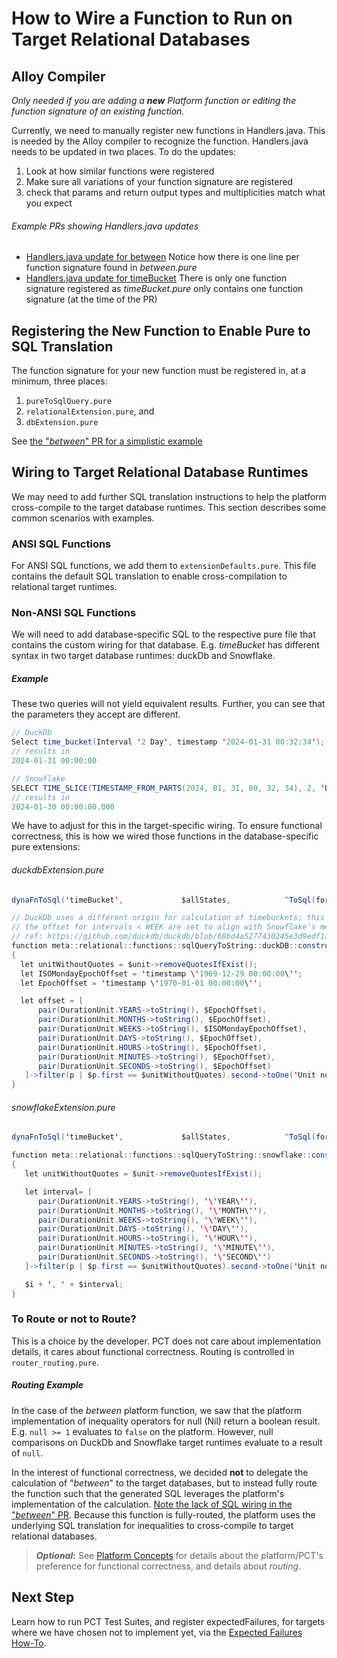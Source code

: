 # How to Wire a Function to Run on Target Relational Databases
## Alloy Compiler
*Only needed if you are adding a **new** Platform function or editing the function signature of an existing function.*

Currently, we need to manually register new functions in Handlers.java. This is needed by the Alloy compiler to recognize the function.
Handlers.java needs to be updated in two places. To do the updates:
1. Look at how similar functions were registered
2. Make sure all variations of your function signature are registered
3. check that params and return output types and multiplicities match what you expect

###### Example PRs showing Handlers.java updates
- [Handlers.java update for between](https://github.com/finos/legend-engine/pull/3560/files#diff-e99981e388e52fb746dc3e0959192f6db18bc1ec8ed1b43b8a769f28c5233564)
Notice how there is one line per function signature found in *between.pure*
- [Handlers.java update for timeBucket](https://github.com/finos/legend-engine/pull/3491/files#diff-e99981e388e52fb746dc3e0959192f6db18bc1ec8ed1b43b8a769f28c5233564)
There is only one function signature registered as *timeBucket.pure* only contains one function signature (at the time of the PR)

## Registering the New Function to Enable Pure to SQL Translation
The function signature for your new function must be registered in, at a minimum, three places:
1. ```pureToSqlQuery.pure```
2. ```relationalExtension.pure```, and
3. ```dbExtension.pure```

See [the "*between*" PR for a simplistic example](https://github.com/finos/legend-engine/pull/3560/files#diff-bf7def219fdef8a303208f8d40450b2b9a99539417b4fe6316cccf439452d1ac)

## Wiring to Target Relational Database Runtimes
We may need to add further SQL translation instructions to help the platform cross-compile to the target database runtimes.
This section describes some common scenarios with examples.

### ANSI SQL Functions
For ANSI SQL functions, we add them to ```extensionDefaults.pure```. This file contains the default SQL translation to
enable cross-compilation to relational target runtimes.

### Non-ANSI SQL Functions
We will need to add database-specific SQL to the respective pure file that contains the custom wiring for that database. E.g. *timeBucket*
has different syntax in two target database runtimes: duckDb and Snowflake.

##### Example
These two queries will not yield equivalent results. Further, you can see that the parameters they accept are different.
```Java
// DuckDb
Select time_bucket(Interval '2 Day', timestamp '2024-01-31 00:32:34');
// results in 
2024-01-31 00:00:00

// Snowflake
SELECT TIME_SLICE(TIMESTAMP_FROM_PARTS(2024, 01, 31, 00, 32, 34), 2, 'DAY', 'START')
// results in
2024-01-30 00:00:00.000
```

We have to adjust for this in the target-specific wiring. To ensure functional correctness, this is how we wired those functions
in the database-specific pure extensions:
###### duckdbExtension.pure
```Java
dynaFnToSql('timeBucket',             $allStates,            ^ToSql(format='cast(time_bucket(%s) as timestamp_s)', transform={p:String[3] | constructIntervalFunction($p->at(2), $p->at(1)) + ', ' + $p->at(0) + ', ' + constructTimeBucketOffset($p->at(2))})),

// DuckDb uses a different origin for calculation of timebuckets; this offset helps to standardize toward unix epoch as origin and
// the offset for intervals < WEEK are set to align with Snowflake's methodology, as opposed to that which is outlined in DuckDb
// ref: https://github.com/duckdb/duckdb/blob/68bd4a5277430245e3d9edf1abbb9813520a3dff/extension/core_functions/scalar/date/time_bucket.cpp#L18
function meta::relational::functions::sqlQueryToString::duckDB::constructTimeBucketOffset(unit:String[1]):String[1]
{
  let unitWithoutQuotes = $unit->removeQuotesIfExist();
  let ISOMondayEpochOffset = 'timestamp \'1969-12-29 00:00:00\'';
  let EpochOffset = 'timestamp \'1970-01-01 00:00:00\'';

  let offset = [
      pair(DurationUnit.YEARS->toString(), $EpochOffset),
      pair(DurationUnit.MONTHS->toString(), $EpochOffset),
      pair(DurationUnit.WEEKS->toString(), $ISOMondayEpochOffset),
      pair(DurationUnit.DAYS->toString(), $EpochOffset),
      pair(DurationUnit.HOURS->toString(), $EpochOffset),
      pair(DurationUnit.MINUTES->toString(), $EpochOffset),
      pair(DurationUnit.SECONDS->toString(), $EpochOffset)
   ]->filter(p | $p.first == $unitWithoutQuotes).second->toOne('Unit not found: ' + $unitWithoutQuotes);
}
```
###### snowflakeExtension.pure
```Java
dynaFnToSql('timeBucket',             $allStates,            ^ToSql(format='TIME_SLICE(%s)', transform={p:String[3]|$p->at(0) + ', ' + constructInterval($p->at(2), $p->at(1))})),

function meta::relational::functions::sqlQueryToString::snowflake::constructInterval(unit:String[1], i:String[1]):String[1]
{
   let unitWithoutQuotes = $unit->removeQuotesIfExist();

   let interval= [
      pair(DurationUnit.YEARS->toString(), '\'YEAR\''),
      pair(DurationUnit.MONTHS->toString(), '\'MONTH\''),
      pair(DurationUnit.WEEKS->toString(), '\'WEEK\''),
      pair(DurationUnit.DAYS->toString(), '\'DAY\''),
      pair(DurationUnit.HOURS->toString(), '\'HOUR\''),
      pair(DurationUnit.MINUTES->toString(), '\'MINUTE\''),
      pair(DurationUnit.SECONDS->toString(), '\'SECOND\'')
   ]->filter(p | $p.first == $unitWithoutQuotes).second->toOne('Unit not supported: ' + $unitWithoutQuotes);

   $i + ', ' + $interval;
}
```

### To Route or not to Route?
This is a choice by the developer. PCT does not care about implementation details, it cares about functional correctness.
Routing is controlled in ```router_routing.pure```.

##### Routing Example
In the case of the *between* platform function, we saw that the platform implementation of inequality
operators for null (Nil) return a boolean result. E.g. ```null >= 1``` evaluates to ```false``` on the platform. 
However, null comparisons on DuckDb and Snowflake target runtimes evaluate to a result of ```null```. 

In the interest of functional correctness, we decided **not** to delegate the calculation of "*between*" to the target databases, but to instead fully route the function such that the generated SQL leverages
the platform's implementation of the calculation. [Note the lack of SQL wiring in the "*between*" PR](https://github.com/finos/legend-engine/pull/3560/files#diff-bf7def219fdef8a303208f8d40450b2b9a99539417b4fe6316cccf439452d1ac). Because this function is fully-routed, the platform uses the underlying SQL translation for inequalities to cross-compile to target relational databases.

> **_Optional:_**
See [Platform Concepts](concepts-glossary.md) for details about the platform/PCT's preference
for functional correctness, and details about *routing*.

## Next Step
Learn how to run PCT Test Suites, and register expectedFailures, for targets where we have chosen not to implement yet, via the [Expected Failures How-To](expected-failures-howto.md).